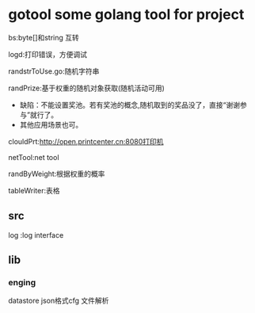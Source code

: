 gotool some golang tool for project
=========

bs:byte[]和string 互转

logd:打印错误，方便调试

randstrToUse.go:随机字符串

randPrize:基于权重的随机对象获取(随机活动可用)
  - 缺陷：不能设置奖池。若有奖池的概念,随机取到的奖品没了，直接“谢谢参与”就行了。
  - 其他应用场景也可。

clouldPrt:http://open.printcenter.cn:8080打印机

netTool:net tool

randByWeight:根据权重的概率

tableWriter:表格

## src
log :log interface

## lib
### enging
datastore json格式cfg 文件解析 
